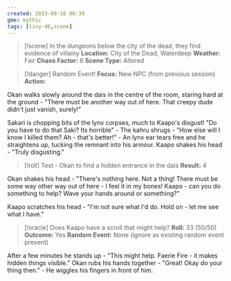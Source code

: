 ```yaml
---
created: 2023-08-16 08:39
gme: mythic
tags: [tiny-d6,scene]
---
```

> [!scene] In the dungeons below the city of the dead, they find evidence of villainy
> **Location:** City of the Dead, Waterdeep
> **Weather:** Fair
> **Chaos Factor:** 6
> **Scene Type:** Altered

> [!danger] Random Event!
> **Focus:** New NPC (from previous session)
> **Action:**  

Okan walks slowly around the dais in the centre of the room, staring hard at the ground - "There must be another way out of here. That creepy dude didn't just vanish, surely!"

Sakari is chopping bits of the lynx corpses, much to Kaapo's disgust! "Do you have to do that Saki? Its horrible" - The kahru shrugs - "How else will I know I killed them? Ah - that's better!" - An lynx ear tears free and he straightens up, tucking the remnant into his armour. Kaapo shakes his head - "Truly disgusting."

> [!roll] Test - Okan to find a hidden entrance in the dais
> **Result:** 4

Okan shakes his head - "There's nothing here. Not a thing! There must be some way other way out of here - I feel it in my bones! Kaapo - can you do something to help? Wave your hands around or something?"

Kaapo scratches his head - "I'm not sure what I'd do. Hold on - let me see what I have."

> [!oracle] Does Kaapo have a scroll that might help?
> **Roll:** 33 (50/50)
> **Outcome:** Yes
> **Random Event:** None (ignore as existing random event present)

After a few minutes he stands up - "This might help. Faerie Fire - it makes hidden things visible." Okan rubs his hands together - "Great! Okay do your thing then." - He wiggles his fingers in front of him.
